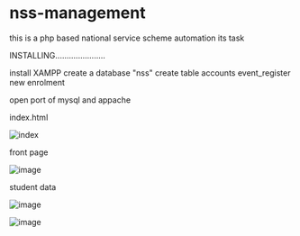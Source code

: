 # nss-management
this is a php based national service scheme automation its task

INSTALLING......................

install XAMPP 
create a database "nss"
create table 
        accounts
        event_register
        new enrolment
        
        
 open port of mysql and appache 
 
 index.html
 
![index](https://user-images.githubusercontent.com/70889088/93086851-5e4f7300-f6b5-11ea-8930-e8bbc08829a7.png)
 
 
 front page
        
 ![image](https://user-images.githubusercontent.com/70889088/93087849-c2266b80-f6b6-11ea-9fc7-620429fad97d.png)
 
 student data
  
 ![image](https://user-images.githubusercontent.com/70889088/93088216-41b43a80-f6b7-11ea-80ff-16dddb0cd100.png)
 
 ![image](https://user-images.githubusercontent.com/70889088/93088757-f51d2f00-f6b7-11ea-9af1-648833d169f9.png)
        
